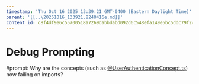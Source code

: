 ```yaml
---
timestamp: 'Thu Oct 16 2025 13:39:21 GMT-0400 (Eastern Daylight Time)'
parent: '[[..\20251016_133921.8240416e.md]]'
content_id: c8f4df9e6c55700518a7269dabbdabd092d6c548efa149e5bc5ddc79f245051a
---
```


# Debug Prompting

\#prompt: Why are the concepts (such as [@UserAuthenticationConcept.ts](/src/concepts/UserAuthentication/UserAuthenticationConcept.ts)) now failing on imports?
